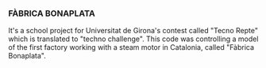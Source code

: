 ### FÀBRICA BONAPLATA

It's a school project for Universitat de Girona's contest called "Tecno Repte" which is translated to "techno challenge". This code was controlling a model of the first factory working with a steam motor in Catalonia, called "Fàbrica Bonaplata".
